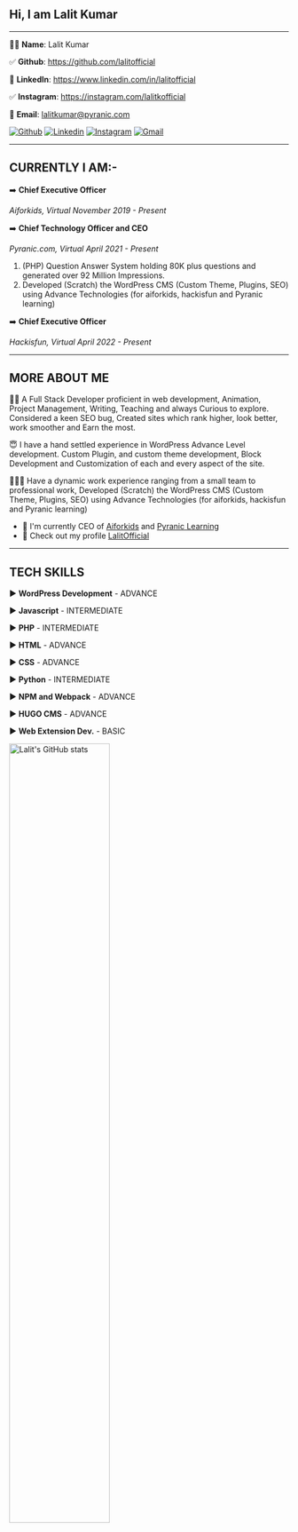 ## Hi, I am Lalit Kumar
<hr>

👨🏻 **Name**: Lalit Kumar


✅ **Github**: https://github.com/lalitofficial

🔗 **LinkedIn**: https://www.linkedin.com/in/lalitofficial

✅ **Instagram**: https://instagram.com/lalitkofficial

📩 **Email**: lalitkumar@pyranic.com

[![Github](https://img.shields.io/badge/-Github-000?style=flat&logo=Github&logoColor=white)](https://github.com/lalitofficial)
[![Linkedin](https://img.shields.io/badge/-LinkedIn-blue?style=flat&logo=Linkedin&logoColor=white)](https://www.linkedin.com/in/lalitofficial/)
[![Instagram](https://img.shields.io/badge/-Instagram-yellow?style=flat&logo=Instagram&logoColor=white)](https://instagram.com/lalitkoffical)
[![Gmail](https://img.shields.io/badge/-Gmail-c14438?style=flat&logo=Gmail&logoColor=white)](mailto:lalitkumar@pyranic.com)

<hr>

## CURRENTLY I AM:-


➡️ **Chief Executive Officer**

_Aiforkids, Virtual
November 2019 - Present_


➡️ **Chief Technology Officer and CEO**

_Pyranic.com, Virtual
April 2021 - Present_

1. (PHP) Question Answer System holding 80K plus questions and generated
over 92 Million Impressions.
2. Developed (Scratch) the WordPress CMS (Custom Theme, Plugins, SEO) using
Advance Technologies (for aiforkids, hackisfun and Pyranic learning)



➡️ **Chief Executive Officer**

_Hackisfun, Virtual
April 2022 - Present_

<hr>

## MORE ABOUT ME

🤷🏻 A Full Stack Developer proficient in web development, Animation, Project Management, Writing, Teaching and always Curious to explore. Considered a keen SEO bug, Created sites which rank higher, look better, work smoother and Earn the most.

😇 I have a hand settled experience in WordPress Advance Level development. Custom Plugin, and custom theme development, Block Development and Customization of each and every aspect of the site.

🙆🏻‍♀️ Have a dynamic work experience ranging from a small team to professional work, Developed (Scratch) the WordPress CMS (Custom Theme, Plugins, SEO) using Advance Technologies (for aiforkids, hackisfun and Pyranic learning)

- 🏢 I'm currently CEO of [Aiforkids](https://aiforkids.in/) and [Pyranic Learning](https://pyranic.com/)
- 🎨 Check out my profile [LalitOfficial](https://linkedin/in/lalitofficial)

<hr>

## TECH SKILLS

▶️ **WordPress Development** - ADVANCE

▶️ **Javascript** - INTERMEDIATE 

▶️ **PHP** - INTERMEDIATE

▶️ **HTML** - ADVANCE

▶️ **CSS** - ADVANCE

▶️ **Python** - INTERMEDIATE 

▶️ **NPM and Webpack** - ADVANCE 

▶️ **HUGO CMS** - ADVANCE

▶️ **Web Extension Dev.** - BASIC

  <a href="https://github.com/sudonitin">
    <img align="left" width="60%" src="https://github-readme-stats.vercel.app/api?username=lalitofficial&show_icons=true&line_height=27&count_private=true&include_all_commits=true" alt="Lalit's GitHub stats"/>
</a>
<!-- **Languages and Tools:** 
<p>
  <code><img width="10%" src="https://www.vectorlogo.zone/logos/mongodb/mongodb-ar21.svg"></code>
  <code><img width="10%" src="https://www.vectorlogo.zone/logos/expressjs/expressjs-ar21.svg"></code>
  <code><img width="10%" src="https://www.vectorlogo.zone/logos/reactjs/reactjs-ar21.svg"></code>
  <br />
  <code><img width="10%" src="https://www.vectorlogo.zone/logos/nodejs/nodejs-ar21.svg"></code>
  <code><img width="10%" src="https://www.vectorlogo.zone/logos/netlify/netlify-ar21.svg"></code>
  <code><img width="10%" src="https://www.vectorlogo.zone/logos/python/python-ar21.svg"></code>
  <br />
  <code><img width="10%" src="https://www.vectorlogo.zone/logos/djangoproject/djangoproject-ar21.svg"></code>
  <code><img width="10%" src="https://www.vectorlogo.zone/logos/nginx/nginx-ar21.svg"></code>
  <code><img width="10%" src="https://www.vectorlogo.zone/logos/heroku/heroku-ar21.svg"></code>
  <br />
  <code><img width="10%" src="https://www.vectorlogo.zone/logos/digitalocean/digitalocean-ar21.svg"></code>
  <code><img width="10%" src="https://www.vectorlogo.zone/logos/npmjs/npmjs-ar21.svg"></code>
  <code><img width="10%" src="https://www.vectorlogo.zone/logos/git-scm/git-scm-ar21.svg"></code>
</p> -->




<!-- **lalitofficial/lalitofficial** is a ✨ _special_ ✨ repository because its `README.md` (this file) appears on your GitHub profile.

Here are some ideas to get you started:

- 🔭 I’m currently working on ...
- 🌱 I’m currently learning ...
- 👯 I’m looking to collaborate on ...
- 🤔 I’m looking for help with ...
- 💬 Ask me about ...
- 📫 How to reach me: ...
- 😄 Pronouns: ...
- ⚡ Fun fact: ... -->

